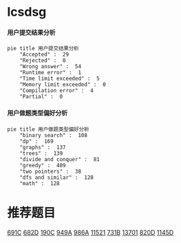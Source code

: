 # lcsdsg

<!-- tabs:start -->



#### **用户提交结果分析**

```mermaid
pie title 用户提交结果分析
    "Accepted" :  29
    "Rejected" :  0
    "Wrong answer" :  54
    "Runtime error" :  1
    "Time limit exceeded" :  5
    "Memory limit exceeded" :  0
    "Compilation error" :  4
    "Partial" :  0
```

#### **用户做题类型偏好分析**

```mermaid
pie title 用户做题类型偏好分析
    "binary search" :  108
    "dp" :  169
    "graphs" :  137
    "trees" :  139
    "divide and conquer" :  81
    "greedy" :  489
    "two pointers" :  38
    "dfs and similar" :  128
    "math" :  128
```



<!-- tabs:end -->
# 推荐题目
[691C](https://codeforces.com/contest/691/problem/C)
[682D](https://codeforces.com/contest/682/problem/D)
[190C](https://codeforces.com/contest/190/problem/C)
[949A](https://codeforces.com/contest/949/problem/A)
[986A](https://codeforces.com/contest/986/problem/A)
[11521](https://codeforces.com/contest/1152/problem/1)
[731B](https://codeforces.com/contest/731/problem/B)
[13701](https://codeforces.com/contest/1370/problem/1)
[820D](https://codeforces.com/contest/820/problem/D)
[1145D](https://codeforces.com/contest/1145/problem/D)
